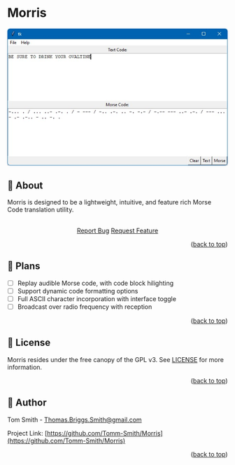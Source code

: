 # Morris
<p align="center">
  <img src="Morris-Example.jpg" alt="Morris GUI Example">
</p>

## :book: About
Morris is designed to be a lightweight, intuitive, and feature rich Morse Code translation utility.
<br />
<br />
<div align="center">
	<a href="https://github.com/Tomm-Smith/Morris/issues/new?labels=bug&template=bug-report---.md">Report Bug</a>
	<a href="https://github.com/Tomm-Smith/Morris/issues/new?labels=enhancement&template=feature-request---.md">Request Feature</a>
</div>
<p align="right">(<a href="#readme-top">back to top</a>)</p>


## :triangular_ruler: Plans
- [ ] Replay audible Morse code, with code block hilighting<br />
- [ ] Support dynamic code formatting options<br />
- [ ] Full ASCII character incorporation with interface toggle<br />
- [ ] Broadcast over radio frequency with reception<br />
<p align="right">(<a href="#readme-top">back to top</a>)</p>


## :memo: License
Morris resides under the free canopy of the GPL v3. See [LICENSE](/LICENSE) for more information.
<p align="right">(<a href="#readme-top">back to top</a>)</p>


## :beer: Author
Tom Smith - Thomas.Briggs.Smith@gmail.com

Project Link: [https://github.com/Tomm-Smith/Morris](https://github.com/Tomm-Smith/Morris)
<p align="right">(<a href="#readme-top">back to top</a>)</p>